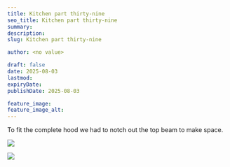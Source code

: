 ```yaml
---
title: Kitchen part thirty-nine
seo_title: Kitchen part thirty-nine
summary:
description:
slug: Kitchen part thirty-nine

author: <no value>

draft: false
date: 2025-08-03
lastmod:
expiryDate:
publishDate: 2025-08-03

feature_image:
feature_image_alt:
---
```

To fit the complete hood we had to notch out the top beam to make space.


![](/images/2767.jpeg )

![](/images/2769.jpeg )